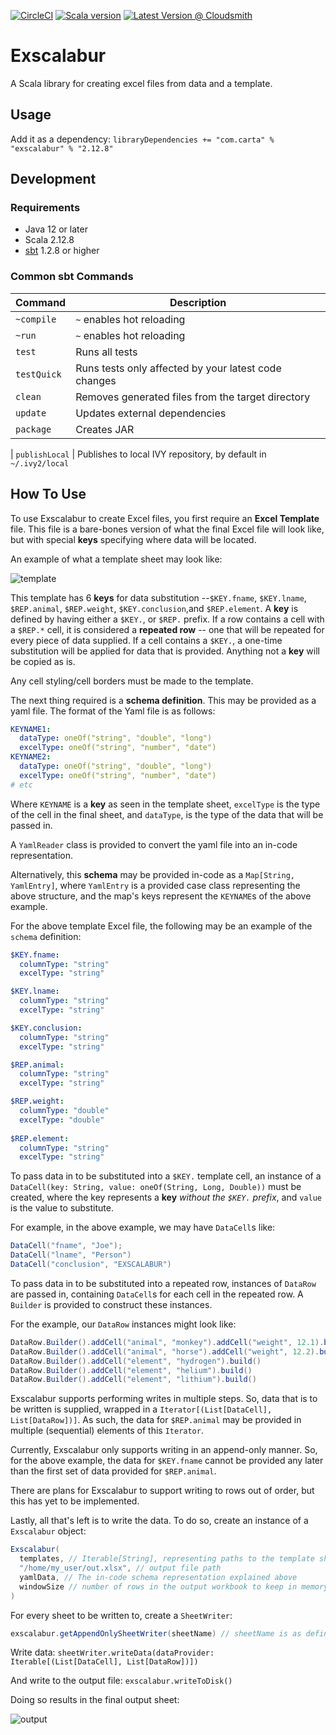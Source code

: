 [![CircleCI](https://circleci.com/gh/carta/exscalabur/tree/master.svg?style=svg&circle-token=a8e8f68d2e70a177a3298140e5ec935710f651c7)](https://circleci.com/gh/carta/exscalabur/tree/master)
[![Scala version](https://img.shields.io/badge/scala-2.12.8-brightgreen.svg)](https://www.scala-lang.org/download/2.12.8.html)
[![Latest Version @ Cloudsmith](https://api-prd.cloudsmith.io/badges/version/carta/maven-releases/maven/exscalabur_2.12/latest/xg=com.carta/?render=true&badge_token=gAAAAABePJwL9tZMOa6DrXC6N_iGkYROA2I1jTSwarIRvAuhy7O34Tt742-doost6rUHEs5WR2PqRoxjGCihc1v0mCeHIeVY_hSi6-wyPttrjUAFaGPmXMU%3D)](https://cloudsmith.io/~carta/repos/maven-releases/packages/detail/maven/exscalabur_2.12/latest/xg=com.carta/)

# Exscalabur

A Scala library for creating excel files from data and a template.

## Usage

Add it as a dependency:
`libraryDependencies += "com.carta" % "exscalabur" % "2.12.8"`

## Development

### Requirements

- Java 12 or later
- Scala 2.12.8
- [sbt](https://www.scala-sbt.org/1.x/docs/Setup.html) 1.2.8 or higher

### Common sbt Commands

| Command     | Description                                          |
| ----------- | ---------------------------------------------------- |
| `~compile`  | `~` enables hot reloading                            |
| `~run`      | `~` enables hot reloading                            |
| `test`      | Runs all tests                                       |
| `testQuick` | Runs tests only affected by your latest code changes |
| `clean`     | Removes generated files from the target directory    |
| `update`    | Updates external dependencies                        |
| `package`   | Creates JAR                                          |

| `publishLocal` | Publishes to local IVY repository, by default in `~/.ivy2/local`

## How To Use

To use Exscalabur to create Excel files, you first require an __Excel Template__ file. This file is a bare-bones version of what the final Excel file will look like, but with special __keys__ specifying where data will be located.

An example of what a template sheet may look like:

![template](/Users/katiedsouza/Developer/exscalabur/.readme_resources/template.png)

This template has 6 **keys** for data substitution --`$KEY.fname`, `$KEY.lname`, `$REP.animal`, `$REP.weight`, `$KEY.conclusion`,and `$REP.element`.  A **key** is defined by having either a `$KEY.`, or `$REP.` prefix. If a row contains a cell with a `$REP.*` cell, it is considered a __repeated row__ -- one that will be repeated for every piece of data supplied. If a cell contains a `$KEY.`, a one-time substitution will be applied for data that is provided. Anything not a __key__ will be copied as is. 

Any cell styling/cell borders must be made to the template.

The next thing required is a __schema definition__. This may be provided as a yaml file. The format of the Yaml file is as follows:

```yaml
KEYNAME1:
  dataType: oneOf("string", "double", "long")
  excelType: oneOf("string", "number", "date")
KEYNAME2:
  dataType: oneOf("string", "double", "long")
  excelType: oneOf("string", "number", "date")  
# etc
```

Where `KEYNAME` is a **key** as seen in the template sheet, `excelType` is the type of the cell in the final sheet, and `dataType`, is the type of the data that will be passed in.

A  `YamlReader` class is provided to convert the yaml file into an in-code representation. 

Alternatively, this **schema** may be provided in-code as a `Map[String, YamlEntry]`, where `YamlEntry` is a provided case class representing the above structure, and the map's keys represent the `KEYNAME`s of the above example.

For the above template Excel file, the following may be an example of the `schema` definition:

```yaml
$KEY.fname:
  columnType: "string"
  excelType: "string"

$KEY.lname:
  columnType: "string"
  excelType: "string"

$KEY.conclusion:
  columnType: "string"
  excelType: "string"

$REP.animal:
  columnType: "string"
  excelType: "string"

$REP.weight:
  columnType: "double"
  excelType: "double"
  
$REP.element:
  columnType: "string"
  excelType: "string"
```

To pass data in to be substituted into a `$KEY.` template cell, an instance of a `DataCell(key: String, value: oneOf(String, Long, Double))` must be created, where the key represents a __key__ _without the `$KEY.` prefix_, and `value` is the value to substitute.

For example, in the above example, we may have `DataCell`s like:

```Scala
DataCell("fname", "Joe");
DataCell("lname", "Person")
DataCell("conclusion", "EXSCALABUR")
```

To pass data in to be substituted into a repeated row, instances of `DataRow` are passed in, containing `DataCell`s for each cell in the repeated row. A `Builder` is provided to construct these instances.

For the example, our `DataRow` instances might look like:

```scala
DataRow.Builder().addCell("animal", "monkey").addCell("weight", 12.1).build()
DataRow.Builder().addCell("animal", "horse").addCell("weight", 12.2).build()
DataRow.Builder().addCell("element", "hydrogen").build()
DataRow.Builder().addCell("element", "helium").build()
DataRow.Builder().addCell("element", "lithium").build()
```

Exscalabur supports performing writes in multiple steps. So, data that is to be written is supplied, wrapped in a `Iterator[(List[DataCell], List[DataRow])]`. As such, the data for `$REP.animal` may be provided in multiple (sequential) elements of this `Iterator`.

Currently, Exscalabur only supports writing in an append-only manner. So, for the above example, the data for `$KEY.fname` cannot be provided any later than the first set of data provided  for `$REP.animal`.

There are plans for Exscalabur to support writing to rows out of order, but this has yet to be implemented.

Lastly, all that's left is to write the data. To do so, create an instance of a `Exscalabur` object:

```scala
Exscalabur(
  templates, // Iterable[String], representing paths to the template sheets
  "/home/my_user/out.xlsx", // output file path
  yamlData, // The in-code schema representation explained above
  windowSize // number of rows in the output workbook to keep in memory at a time
)
```

For every sheet to be written to, create a `SheetWriter`: 

```scala
exscalabur.getAppendOnlySheetWriter(sheetName) // sheetName is as defined in the template sheet.
```

Write data: `sheetWriter.writeData(dataProvider: Iterable[(List[DataCell], List[DataRow])])`

And write to the output file: `exscalabur.writeToDisk()`

Doing so results in the final output sheet:

![output](/Users/katiedsouza/Developer/exscalabur/.readme_resources/output.png)